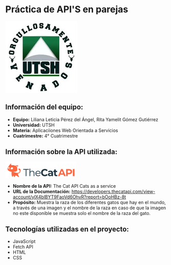 # Práctica de API'S en parejas

![alt text](src/img/UTSH.jpeg)

## Información del equipo:
- **Equipo:**  Liliana Leticia Pérez del Ángel, Rita Yamelit Gómez Gutiérrez
- **Universidad:** UTSH
- **Materia:** Aplicaciiones Web Orientada a  Servicios
- **Cuatrimestre:** 4° Cuatrimestre

## Información sobre la API utilizada:

![alt text](src/img/cat.png)

- **Nombre de la API:** The Cat API Cats as a service
- **URL de la Documentación:** https://developers.thecatapi.com/view-account/ylX4blBYT9FaoVd6OhvR?report=bOoHBz-8t
- **Propósito:** Muestra la raza de los diferentes gatos que hay en el mundo, a través de una imagen y el nombre de
la raza en caso de que la imagen no este disponible se muestra solo el nombre de la raza del gato.

## Tecnologías utilizadas en el proyecto:

- JavaScript
- Fetch API
- HTML
- CSS